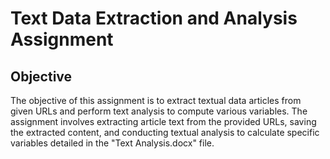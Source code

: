 # Text Data Extraction and Analysis Assignment

## Objective

The objective of this assignment is to extract textual data articles from given URLs and perform text analysis to compute various variables. The assignment involves extracting article text from the provided URLs, saving the extracted content, and conducting textual analysis to calculate specific variables detailed in the "Text Analysis.docx" file.
